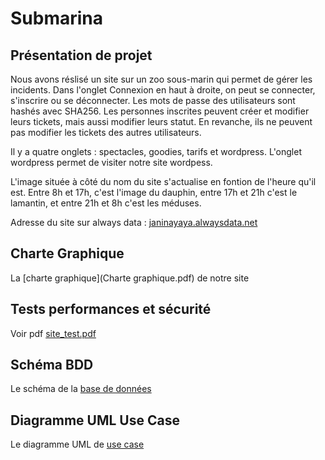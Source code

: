 # Submarina

## Présentation de projet

Nous avons réslisé un site sur un zoo sous-marin qui permet de gérer les incidents.
Dans l'onglet Connexion en haut à droite, on peut se connecter, s'inscrire ou se déconnecter.
Les mots de passe des utilisateurs sont hashés avec SHA256.
Les personnes inscrites peuvent créer et modifier leurs tickets, mais aussi modifier leurs statut. En revanche, ils ne peuvent pas modifier les tickets des autres utilisateurs.

Il y a quatre onglets : spectacles, goodies, tarifs et wordpress.
L'onglet wordpress permet de visiter notre site wordpess.

L'image située à côté du nom du site s'actualise en fontion de l'heure qu'il est.
Entre 8h et 17h, c'est l'image du dauphin, entre 17h et 21h c'est le lamantin, et entre 21h et 8h c'est les méduses.


Adresse du site sur always data :
[janinayaya.alwaysdata.net](http://janinayaya.alwaysdata.net)

## Charte Graphique

La [charte graphique](Charte graphique.pdf) de notre site

## Tests performances et sécurité

Voir pdf [site_test.pdf](site_tests.pdf)

## Schéma BDD

Le schéma de la [base de données](schema_bdd.png)

## Diagramme UML Use Case

Le diagramme UML de [use case](UseCaseDiagram_submarina.png)
